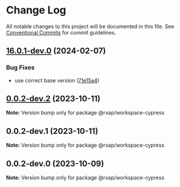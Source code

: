 # Change Log

All notable changes to this project will be documented in this file.
See [Conventional Commits](https://conventionalcommits.org) for commit guidelines.

## [16.0.1-dev.0](https://gitlab.com/rxap/packages/compare/@rxap/workspace-cypress@0.0.2-dev.2...@rxap/workspace-cypress@16.0.1-dev.0) (2024-02-07)

### Bug Fixes

- use correct base version ([71e15a4](https://gitlab.com/rxap/packages/commit/71e15a49f9ee249076ae8ae0987a15143fe18836))

## [0.0.2-dev.2](https://gitlab.com/rxap/packages/compare/@rxap/workspace-cypress@0.0.2-dev.1...@rxap/workspace-cypress@0.0.2-dev.2) (2023-10-11)

**Note:** Version bump only for package @rxap/workspace-cypress

## 0.0.2-dev.1 (2023-10-11)

**Note:** Version bump only for package @rxap/workspace-cypress

## 0.0.2-dev.0 (2023-10-09)

**Note:** Version bump only for package @rxap/workspace-cypress
